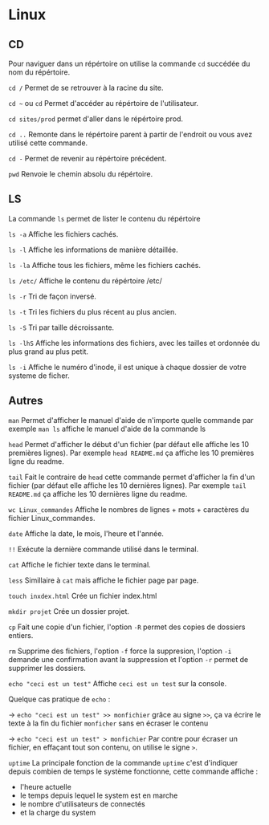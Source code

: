 # Linux

## CD

Pour naviguer dans un répértoire on utilise la commande `cd` succédée du nom du répértoire.

`cd /` Permet de se retrouver à la racine du site.

`cd ~` ou `cd` Permet d'accéder au répértoire de l'utilisateur.

`cd sites/prod` permet d'aller dans le répértoire prod.

`cd ..` Remonte dans le répértoire parent à partir de l'endroit ou vous avez utilisé cette commande.

`cd -` Permet de revenir au répértoire précédent.

`pwd` Renvoie le chemin absolu du répértoire.

## LS

La commande `ls` permet de lister le contenu du répértoire

`ls -a` Affiche les fichiers cachés.

`ls -l` Affiche les informations de manière détaillée.

`ls -la` Affiche tous les fichiers, même les fichiers cachés.

`ls /etc/` Affiche le contenu du répértoire /etc/

`ls -r` Tri de façon inversé.

`ls -t` Tri les fichiers du plus récent au plus ancien.

`ls -S` Tri par taille décroissante.

`ls -lhS` Affiche les informations des fichiers, avec les tailles et ordonnée du plus grand au plus petit.

`ls -i` Affiche le numéro d'inode, il est unique à chaque dossier de votre systeme de ficher.


## Autres

`man` Permet d'afficher le manuel d'aide de n'importe quelle commande par exemple `man ls` affiche le manuel d'aide de la commande ls

`head` Permet d'afficher le début d'un fichier (par défaut elle affiche les 10 premières lignes). Par exemple `head README.md` ça affiche les 10 premières ligne du readme.

`tail` Fait le contraire de `head` cette commande permet d'afficher la fin d'un fichier (par défaut elle affiche les 10 dernières lignes). Par exemple `tail README.md` ça affiche les 10 dernières ligne du readme.

 `wc Linux_commandes` Affiche le nombres de lignes + mots + caractères du fichier Linux_commandes.

 `date` Affiche la date, le mois, l'heure et l'année.

`!!` Exécute la dernière commande utilisé dans le terminal.

`cat` Affiche le fichier texte dans le terminal.

`less` Simillaire à `cat` mais affiche le fichier page par page.

`touch inxdex.html` Crée un fichier index.html

`mkdir projet` Crée un dossier projet. 

`cp` Fait une copie d'un fichier, l'option `-R` permet des copies de dossiers entiers.

`rm` Supprime des fichiers, l'option `-f` force la suppresion, l'option `-i` demande une confirmation avant la suppression et l'option `-r` permet de supprimer les dossiers.

`echo "ceci est un test"` Affiche `ceci est un test` sur la console.

Quelque cas pratique de `echo` : 

-> `echo "ceci est un test" >> monfichier` grâce au signe `>>`, ça va écrire le texte à la fin du fichier `monficher` sans en écraser le contenu

-> `echo "ceci est un test" > monfichier` Par contre pour écraser un fichier, en effaçant tout son contenu, on utilise le signe `>`.

`uptime` La principale fonction de la commande `uptime` c'est d'indiquer depuis combien de temps le système fonctionne, 
cette commande affiche : 
 
 * l'heure actuelle
 * le temps depuis lequel le system est en marche
 * le nombre d'utilisateurs de connectés 
 * et la charge du system